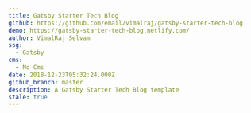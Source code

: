 ```yaml
---
title: Gatsby Starter Tech Blog
github: https://github.com/email2vimalraj/gatsby-starter-tech-blog
demo: https://gatsby-starter-tech-blog.netlify.com/
author: VimalRaj Selvam
ssg:
  - Gatsby
cms:
  - No Cms
date: 2018-12-23T05:32:24.000Z
github_branch: master
description: A Gatsby Starter Tech Blog template
stale: true
---
```

